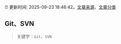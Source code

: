 :alarm_clock: 更新时间: 2025-09-23 18:46:42。[文章来源](/README.md)、[文章分类](/TAGS.md)

## Git、SVN


> 关键字：`Git`、`SVN`



